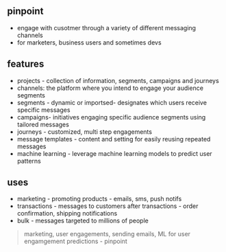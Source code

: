 ## pinpoint

- engage with cusotmer through a variety of different messaging channels
- for marketers, business users and sometimes devs

## features

- projects - collection of information, segments, campaigns and journeys
- channels: the platform where you intend to engage your audience segments
- segments - dynamic or importsed- designates which users receive specific messages
- campaigns- initiatives engaging specific audience segments using tailored messages
- journeys - customized, multi step engagements
- message templates - content and setting for easily reusing repeated messages
- machine learning - leverage machine learning models to predict user patterns

## uses

- marketing - promoting products - emails, sms, push notifs
- transactions - messages to customers after transactions - order confirmation, shipping notifications
- bulk - messages targeted to millions of people

> marketing, user engagements, sending emails, ML for user engamgement predictions - pinpoint